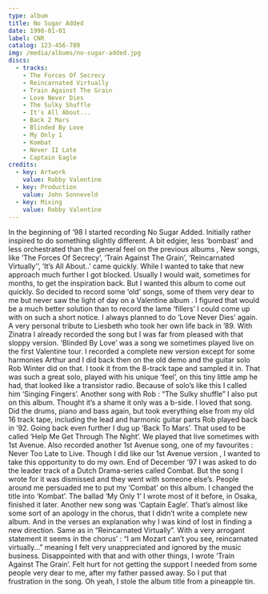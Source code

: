 ```yaml
---
type: album
title: No Sugar Added
date: 1998-01-01
label: CNR
catalog: 123-456-789
img: /media/albums/no-sugar-added.jpg
discs:
  - tracks:
    - The Forces Of Secrecy
    - Reincarnated Virtually
    - Train Against The Grain
    - Love Never Dies
    - The Sulky Shuffle
    - It's All About...
    - Back 2 Mars
    - Blinded By Love
    - My Only 1
    - Kombat
    - Never II Late
    - Captain Eagle
credits:
  - key: Artwork
    value: Robby Valentine
  - key: Production
    value: John Sonneveld
  - key: Mixing
    value: Robby Valentine
---
```


In the beginning of ’98 I started recording No Sugar Added. Initially rather inspired to do something slightly different. A bit edgier, less ‘bombast’ and less orchestrated than the general feel on the previous albums , New songs, like ‘The Forces Of Secrecy’, ‘Train Against The Grain’, ‘Reincarnated Virtually’’, ‘It’s All About..’ came quickly. While I wanted to take that new approach much further I got blocked. Usually I would wait, sometimes for months, to get the inspiration back. But I wanted this album to come out quickly.
So decided to record some ‘old’ songs, some of them very dear to me but never saw the light of day on a Valentine album . I figured that would be a much better solution than to record the lame ‘fillers’ I could come up with on such a short notice.
I always planned to do ‘Love Never Dies’ again. A very personal tribute to Liesbeth who took her own life back in ’89. With Zinatra I already recorded the song but I was far from pleased with that sloppy version.
‘Blinded By Love’ was a song we sometimes played live on the first Valentine tour. I recorded a complete new version except for some harmonies Arthur and I did back then on the old demo and the guitar solo Rob Winter did on that. I took it from the 8-track tape and sampled it in.
That was such a great solo, played with his unique ‘feel’, on this tiny little amp he had, that looked like a transistor radio. Because of solo’s like this I called him ‘Singing Fingers’.
Another song with Rob : “The Sulky shuffle” I also put on this album. Thought it’s a shame it only was a b-side. I loved that song. Did the drums, piano and bass again, but took everything else from my old 16 track tape, including the lead and harmonic guitar parts Rob played back in ’92.
Going back even further I dug up ‘Back To Mars’. That used to be called ‘Help Me Get Through The Night’. We played that live sometimes with 1st Avenue. Also recorded another 1st Avenue song, one of my favourites : Never Too Late to Live. Though I did like our 1st Avenue version , I wanted to take this opportunity to do my own.
End of December ’97 I was asked to do the leader track of a Dutch Drama-series called Combat. But the song I wrote for it was dismissed and they went with someone else’s. People around me persuaded me to put my ‘Combat’ on this album. I changed the title into ‘Kombat’.
The ballad ‘My Only 1’ I wrote most of it before, in Osaka, finished it later.
Another new song was ‘Captain Eagle’. That’s almost like some sort of an apology in the chorus, that I didn’t write a complete new album.
And in the verses an explanation why I was kind of lost in finding a new direction. Same as in “Reincarnated Virtually”. With a very arrogant statement it seems in the chorus’ : “I am Mozart can’t you see, reincarnated virtually…” meaning I felt very unappreciated and ignored by the music business.
Disappointed with that and with other things, I wrote ‘Train Against The Grain’. Felt hurt for not getting the support I needed from some people very dear to me, after my father passed away. So I put that frustration in the song.
Oh yeah, I stole the album title from a pineapple tin.


